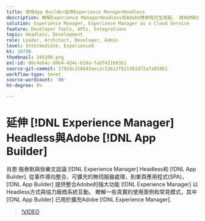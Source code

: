 ```yaml
---
title: 使用App Builder延伸Experience ManagerHeadless
description: 瞭解Experience ManagerHeadless和Adobe應用程式生成器。 將AEM與協力廠商系統整合，從事件導向整合、可擴充的伺服器無處理能力到單頁應用程式(SPA)。
solution: Experience Manager, Experience Manager as a Cloud Service
feature: Developer Tools, APIs, Integrations
topic: Headless, Development
role: Leader, Architect, Developer, Admin
level: Intermediate, Experienced
kt: 10790
thumbnail: 345380.png
exl-id: 00c4e64c-09b4-424c-b3da-fad7421b93b1
source-git-commit: 1792dc318643aec2c12613f621361d72a7a918b1
workflow-type: tm+mt
source-wordcount: '86'
ht-degree: 0%

---
```


# 延伸 [!DNL Experience Manager] Headless與Adobe [!DNL App Builder]

肖恩·施泰默與徐樂文談論 [!DNL Experience Manager] Headless和 [!DNL App Builder]. 從事件導向整合、可擴充的無伺服器處理，到單頁應用程式(SPA)， [!DNL App Builder] 提供整合Adobe的強大功能 [!DNL Experience Manager] 以Headless方式與協力廠商系統互動。 瞭解一些真實的使用案例和常見模式，其中 [!DNL App Builder] 已用於擴充Adobe [!DNL Experience Manager].

>[!VIDEO](https://video.tv.adobe.com/v/345380/?quality=12&learn=on)
